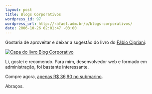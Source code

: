 ```yaml
--- 
layout: post
title: Blogs Corporativos
wordpress_id: 97
wordpress_url: http://rafael.adm.br/p/blogs-corporativos/
date: 2006-10-26 02:01:47 -03:00
---
```

Gostaria de aproveitar e deixar a sugestão do livro do <a href="http://www.serendipidade.com.br">Fábio Cipriani</a>:

<a href="http://www.submarino.com.br/books_productdetails.asp?Query=ProductPage&ProdTypeId=1&ProdId=1510594&franq=171736" style="border: 0"><img id="image96" src="http://rafael.adm.br/wp-content/uploads/2006/10/livro_blog_corporativo.jpg" alt="Capa do livro Blog Corporativo" border="0"/>
</a>

Li, gostei e recomendo. Para mim, desenvolvedor web e formado em administração, foi bastante interessante.

Compre agora, <a href="http://www.submarino.com.br/books_productdetails.asp?Query=ProductPage&ProdTypeId=1&ProdId=1510594&franq=171736">apenas R$ 36,90 no submarino</a>.

Abraços.
